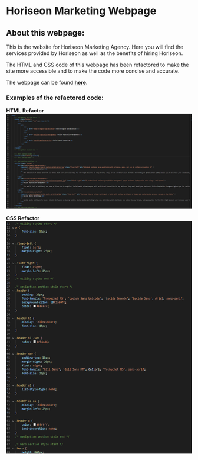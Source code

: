 # Horiseon Marketing Webpage

## About this webpage:
This is the website for Horiseon Marketing Agency. Here you will find the services provided by Horiseon as well as the benefits of hiring Horiseon.

The HTML and CSS code of this webpage has been refactored to make the site more accessible and to make the code more concise and accurate.

The webpage can be found **[here](https://tchestnut85.github.io/horiseon-marketing/)**.

### Examples of the refactored code:

**HTML Refactor**
<img src="./assets/screenshots/refactor-1.PNG"/>

**CSS Refactor**
<img src="./assets/screenshots/refactor-3.PNG"/>